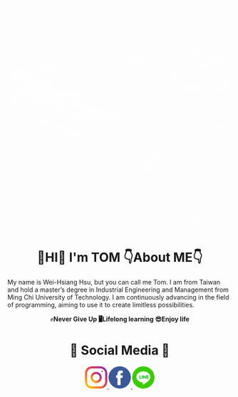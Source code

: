 ![](images/Hello.gif)

# <h1 align="center"> 👋HI👋  **I'm  TOM**  👇About ME👇
My name is Wei-Hsiang Hsu, but you can call me Tom. I am from Taiwan and hold a master’s degree in Industrial Engineering and Management from Ming Chi University of Technology. I am continuously advancing in the field of programming, aiming to use it to create limitless possibilities.  
<p align="center"> ✊<b>Never Give Up<b>   🖥<b>Lifelong learning<b>   😎<b>Enjoy life<b>

# <h1 align="center"> 🤙 <b>Social Media<b> 🤙 </h1>
<div style="text-align: center;">
  <!--Instagram-->
  <a href="https://www.instagram.com/hiiamagoodguy/" target="_blank" rel="noopener noreferrer">
    <img src="images/instagram.png" alt="Instagram Icon" width="50">
  </a>
  <!--Facebook-->
  <a href="https://www.facebook.com/xu.w.xiang.77" target="_blank" rel="noopener noreferrer">
    <img src="images/facebook.png" alt="Facebook Icon" width="50">
  </a>
  <!--Line-->
  <a href="https://line.me/ti/p/sVGIN-r6h8" target="_blank" rel="noopener noreferrer">
    <img src="images/line.png" alt="Facebook Icon" width="50">
  </a>
</div>
